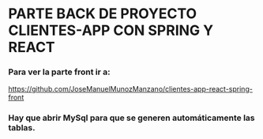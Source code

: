 # PARTE BACK DE PROYECTO CLIENTES-APP CON SPRING Y REACT

### Para ver la parte front ir a:
https://github.com/JoseManuelMunozManzano/clientes-app-react-spring-front

### Hay que abrir MySql para que se generen automáticamente las tablas.